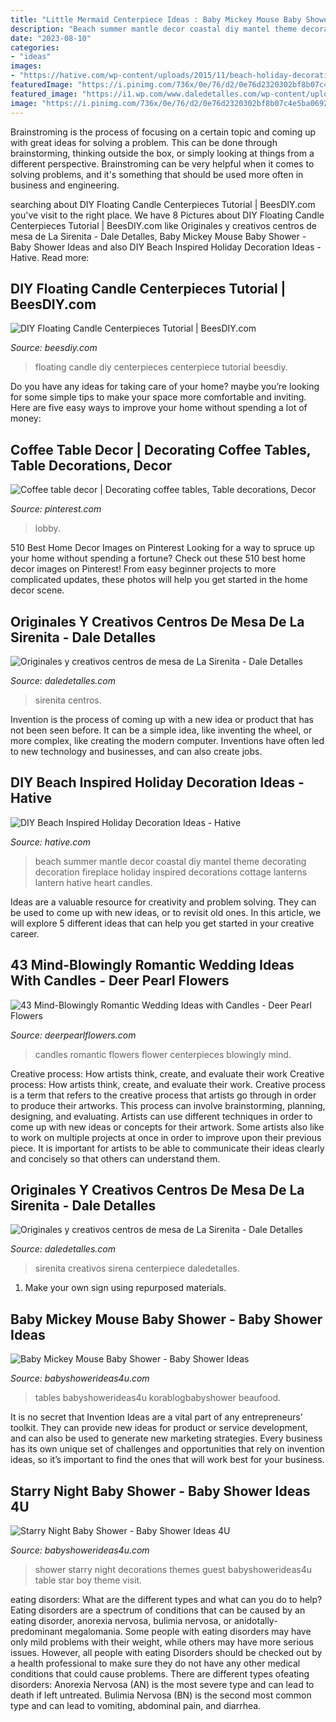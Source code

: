 ```yaml
---
title: "Little Mermaid Centerpiece Ideas : Baby Mickey Mouse Baby Shower"
description: "Beach summer mantle decor coastal diy mantel theme decorating decoration fireplace holiday inspired decorations cottage lanterns lantern hative heart candles"
date: "2023-08-10"
categories:
- "ideas"
images:
- "https://hative.com/wp-content/uploads/2015/11/beach-holiday-decorations/31-diy-beach-inspired-holiday-decoration-ideas.jpg"
featuredImage: "https://i.pinimg.com/736x/0e/76/d2/0e76d2320302bf8b07c4e5ba06927134.jpg"
featured_image: "https://i1.wp.com/www.daledetalles.com/wp-content/uploads/2016/08/centro-de-mesa-sirenita7.jpg"
image: "https://i.pinimg.com/736x/0e/76/d2/0e76d2320302bf8b07c4e5ba06927134.jpg"
---
```



Brainstroming is the process of focusing on a certain topic and coming up with great ideas for solving a problem. This can be done through brainstorming, thinking outside the box, or simply looking at things from a different perspective. Brainstroming can be very helpful when it comes to solving problems, and it's something that should be used more often in business and engineering.

	

		
searching about DIY Floating Candle Centerpieces Tutorial | BeesDIY.com you've visit to the right place. We have 8 Pictures about DIY Floating Candle Centerpieces Tutorial | BeesDIY.com like Originales y creativos centros de mesa de La Sirenita - Dale Detalles, Baby Mickey Mouse Baby Shower - Baby Shower Ideas and also DIY Beach Inspired Holiday Decoration Ideas - Hative. Read more:
		
    
## DIY Floating Candle Centerpieces Tutorial | BeesDIY.com

<img loading=lazy src="http://www.beesdiy.com/wp-content/uploads/2015/10/DIY-Floating-Candle-Centerpiece-tutorial6.jpg" onerror="this.onerror=null;this.src='https://tse1.mm.bing.net/th?id=OIP.W20JrCtUE6nzqF-P2dqf7QHaJ4&amp;pid=15.1';" alt="DIY Floating Candle Centerpieces Tutorial | BeesDIY.com">

_Source: beesdiy.com_

>floating candle diy centerpieces centerpiece tutorial beesdiy. 

	

Do you have any ideas for taking care of your home? maybe you’re looking for some simple tips to make your space more comfortable and inviting. Here are five easy ways to improve your home without spending a lot of money:

    
## Coffee Table Decor | Decorating Coffee Tables, Table Decorations, Decor

<img loading=lazy src="https://i.pinimg.com/736x/0e/76/d2/0e76d2320302bf8b07c4e5ba06927134.jpg" onerror="this.onerror=null;this.src='https://tse2.mm.bing.net/th?id=OIP.JA7_86B5JBQoUB9_phgV7wHaJ3&amp;pid=15.1';" alt="Coffee table decor | Decorating coffee tables, Table decorations, Decor">

_Source: pinterest.com_

>lobby. 

	

510 Best Home Decor Images on Pinterest
Looking for a way to spruce up your home without spending a fortune? Check out these 510 best home decor images on Pinterest! From easy beginner projects to more complicated updates, these photos will help you get started in the home decor scene.

    
## Originales Y Creativos Centros De Mesa De La Sirenita - Dale Detalles

<img loading=lazy src="https://i1.wp.com/www.daledetalles.com/wp-content/uploads/2016/08/centro-de-mesa-sirenita7.jpg" onerror="this.onerror=null;this.src='https://tse4.mm.bing.net/th?id=OIP.OCThVuTy2wvfMMdq--GoHgHaLF&amp;pid=15.1';" alt="Originales y creativos centros de mesa de La Sirenita - Dale Detalles">

_Source: daledetalles.com_

>sirenita centros. 

	

Invention is the process of coming up with a new idea or product that has not been seen before. It can be a simple idea, like inventing the wheel, or more complex, like creating the modern computer. Inventions have often led to new technology and businesses, and can also create jobs.

    
## DIY Beach Inspired Holiday Decoration Ideas - Hative

<img loading=lazy src="https://hative.com/wp-content/uploads/2015/11/beach-holiday-decorations/31-diy-beach-inspired-holiday-decoration-ideas.jpg" onerror="this.onerror=null;this.src='https://tse1.mm.bing.net/th?id=OIP.j1QrXNjkU3KIhgKAHjFO1gHaLH&amp;pid=15.1';" alt="DIY Beach Inspired Holiday Decoration Ideas - Hative">

_Source: hative.com_

>beach summer mantle decor coastal diy mantel theme decorating decoration fireplace holiday inspired decorations cottage lanterns lantern hative heart candles. 

	

Ideas are a valuable resource for creativity and problem solving. They can be used to come up with new ideas, or to revisit old ones. In this article, we will explore 5 different ideas that can help you get started in your creative career.

    
## 43 Mind-Blowingly Romantic Wedding Ideas With Candles - Deer Pearl Flowers

<img loading=lazy src="https://www.deerpearlflowers.com/wp-content/uploads/2015/04/Babys-breath-flower-centerpieces-in-Mason-Jars-with-candel.jpg" onerror="this.onerror=null;this.src='https://tse1.mm.bing.net/th?id=OIP.g-k82Yu_ItoFIetJaRKVQAHaLH&amp;pid=15.1';" alt="43 Mind-Blowingly Romantic Wedding Ideas with Candles - Deer Pearl Flowers">

_Source: deerpearlflowers.com_

>candles romantic flowers flower centerpieces blowingly mind. 

	

Creative process: How artists think, create, and evaluate their work
Creative process: How artists think, create, and evaluate their work.
Creative process is a term that refers to the creative process that artists go through in order to produce their artworks. This process can involve brainstorming, planning, designing, and evaluating. Artists can use different techniques in order to come up with new ideas or concepts for their artwork. Some artists also like to work on multiple projects at once in order to improve upon their previous piece. It is important for artists to be able to communicate their ideas clearly and concisely so that others can understand them.

    
## Originales Y Creativos Centros De Mesa De La Sirenita - Dale Detalles

<img loading=lazy src="https://i2.wp.com/www.daledetalles.com/wp-content/uploads/2016/08/centro-de-mesa-sirenita10.jpg" onerror="this.onerror=null;this.src='https://tse1.mm.bing.net/th?id=OIP.hihWuTwmw5ZXrbbXLvhzgQHaNL&amp;pid=15.1';" alt="Originales y creativos centros de mesa de La Sirenita - Dale Detalles">

_Source: daledetalles.com_

>sirenita creativos sirena centerpiece daledetalles. 

	

1. Make your own sign using repurposed materials.

    
## Baby Mickey Mouse Baby Shower - Baby Shower Ideas

<img loading=lazy src="https://babyshowerideas4u.com/wp-content/uploads/2015/10/Baby-Mickey-Mouse-Baby-Shower-dessert-table-ideas.jpg" onerror="this.onerror=null;this.src='https://tse1.mm.bing.net/th?id=OIP.lPqTRTsIyzDhx3ez1dAl-wHaJ4&amp;pid=15.1';" alt="Baby Mickey Mouse Baby Shower - Baby Shower Ideas">

_Source: babyshowerideas4u.com_

>tables babyshowerideas4u korablogbabyshower beaufood. 

	

It is no secret that Invention Ideas are a vital part of any entrepreneurs’ toolkit. They can provide new ideas for product or service development, and can also be used to generate new marketing strategies. Every business has its own unique set of challenges and opportunities that rely on invention ideas, so it’s important to find the ones that will work best for your business.

    
## Starry Night Baby Shower - Baby Shower Ideas 4U

<img loading=lazy src="https://babyshowerideas4u.com/wp-content/uploads/2016/09/Starry-Night-Baby-Shower-Guest-Table.jpg" onerror="this.onerror=null;this.src='https://tse1.mm.bing.net/th?id=OIP.Pzh7C1TTCYaXbGXMeU0kawHaJ4&amp;pid=15.1';" alt="Starry Night Baby Shower - Baby Shower Ideas 4U">

_Source: babyshowerideas4u.com_

>shower starry night decorations themes guest babyshowerideas4u table star boy theme visit. 

	

eating disorders: What are the different types and what can you do to help?
Eating disorders are a spectrum of conditions that can be caused by an eating disorder, anorexia nervosa, bulimia nervosa, or anidotally-predominant megalomania. Some people with eating disorders may have only mild problems with their weight, while others may have more serious issues. However, all people with eating Disorders should be checked out by a health professional to make sure they do not have any other medical conditions that could cause problems. 
There are different types ofeating disorders: Anorexia Nervosa (AN) is the most severe type and can lead to death if left untreated. Bulimia Nervosa (BN) is the second most common type and can lead to vomiting, abdominal pain, and diarrhea.

